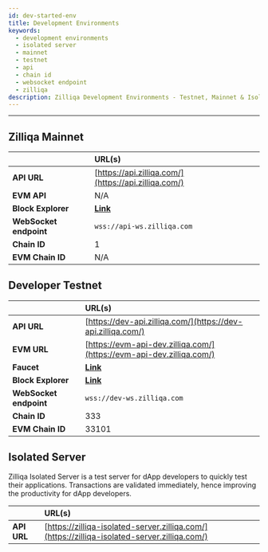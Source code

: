 ```yaml
---
id: dev-started-env
title: Development Environments
keywords:
  - development environments
  - isolated server
  - mainnet
  - testnet
  - api
  - chain id
  - websocket endpoint
  - zilliqa
description: Zilliqa Development Environments - Testnet, Mainnet & Isolated Server
---
```


---

## Zilliqa Mainnet

|                        | URL(s)                                               |
| :--------------------- | :--------------------------------------------------- |
| **API URL**            | [https://api.zilliqa.com/](https://api.zilliqa.com/) |
| **EVM API**            | N/A                                                  |
| **Block Explorer**     | [**Link**](https://viewblock.io/zilliqa)             |
| **WebSocket endpoint** | `wss://api-ws.zilliqa.com`                           |
| **Chain ID**           | 1                                                    |
| **EVM Chain ID**       | N/A                                                  |

## Developer Testnet

|                        | URL(s)                                                               |
| :--------------------- | :------------------------------------------------------------------- |
| **API URL**            | [https://dev-api.zilliqa.com/](https://dev-api.zilliqa.com/)         |
| **EVM URL**            | [https://evm-api-dev.zilliqa.com/](https://evm-api-dev.zilliqa.com/) |
| **Faucet**             | [**Link**](https://dev-wallet.zilliqa.com/home?network=testnet)      |
| **Block Explorer**     | [**Link**](https://viewblock.io/zilliqa?network=testnet)             |
| **WebSocket endpoint** | `wss://dev-ws.zilliqa.com`                                           |
| **Chain ID**           | 333                                                                  |
| **EVM Chain ID**       | 33101                                                                |

## Isolated Server

Zilliqa Isolated Server is a test server for dApp developers to quickly test
their applications. Transactions are validated immediately, hence improving the
productivity for dApp developers.

|             | URL(s)                                                                                       |
| :---------- | :------------------------------------------------------------------------------------------- |
| **API URL** | [https://zilliqa-isolated-server.zilliqa.com/](https://zilliqa-isolated-server.zilliqa.com/) |

